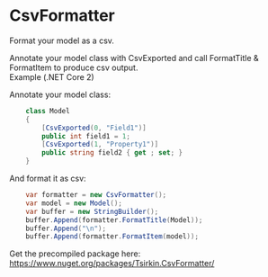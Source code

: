 # CsvFormatter
Format your model as a csv.

Annotate your model class with CsvExported and call FormatTitle & FormatItem to produce csv output.  
Example (.NET Core 2)

Annotate your model class:
```c#
    class Model
    {
        [CsvExported(0, "Field1")]
        public int field1 = 1;
        [CsvExported(1, "Property1")]
        public string field2 { get ; set; }
    }
```

And format it as csv:

```c#
    var formatter = new CsvFormatter();
    var model = new Model();
    var buffer = new StringBuilder();
    buffer.Append(formatter.FormatTitle(Model));
    buffer.Append("\n");
    buffer.Append(formatter.FormatItem(model));
```
Get the precompiled package here:
https://www.nuget.org/packages/Tsirkin.CsvFormatter/
